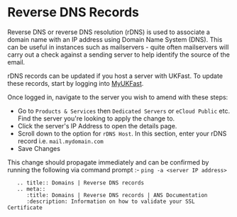 # Reverse DNS Records

Reverse DNS or reverse DNS resolution (rDNS) is used to associate a domain name with an IP address using Domain Name System (DNS). This can be useful in instances such as mailservers - quite often mailservers will carry out a check against a sending server to help identify the source of the email.

rDNS records can be updated if you host a server with UKFast. To update these records, start by logging into [MyUKFast](https://portal.ans.co.uk).

Once logged in, navigate to the server you wish to amend with these steps:

* Go to `Products & Services` then `Dedicated Servers` or `eCloud Public` etc. Find the server you're looking to apply the change to.
* Click the server's IP Address to open the details page.
* Scroll down to the option for `rDNS Host`.  In this section, enter your rDNS record i.e. `mail.mydomain.com`
* Save Changes

This change should propagate immediately and can be confirmed by running the following via command prompt :- `ping -a <server IP address>`

```eval_rst
   .. title:: Domains | Reverse DNS records
   .. meta::
      :title: Domains | Reverse DNS records | ANS Documentation
      :description: Information on how to validate your SSL Certificate

```
